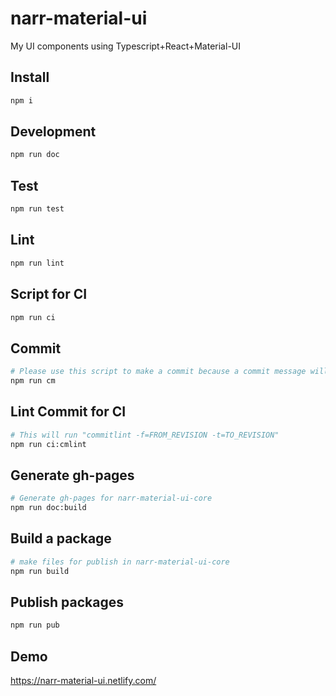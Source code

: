# narr-material-ui

My UI components using Typescript+React+Material-UI

## Install

```sh
npm i
```

## Development

```sh
npm run doc
```

## Test

```sh
npm run test
```

## Lint

```sh
npm run lint
```

## Script for CI

```sh
npm run ci
```

## Commit

```sh
# Please use this script to make a commit because a commit message will be linted by commitlint.
npm run cm
```

## Lint Commit for CI

```sh
# This will run "commitlint -f=FROM_REVISION -t=TO_REVISION"
npm run ci:cmlint
```

## Generate gh-pages

```sh
# Generate gh-pages for narr-material-ui-core
npm run doc:build
```

## Build a package

```sh
# make files for publish in narr-material-ui-core
npm run build
```

## Publish packages

```sh
npm run pub
```

## Demo

<https://narr-material-ui.netlify.com/>
